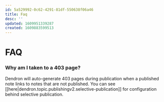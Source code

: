 ```yaml
---
id: 5a529992-0c62-4291-81df-550638f06a46
title: Faq
desc: ''
updated: 1609951339287
created: 1609883599513
---
```


# FAQ

### Why am I taken to a 403 page?

Dendron will auto-generate 403 pages during publication when a published note links to notes that are not published. You can see [[here|dendron.topic.publishingv2.selective-publication]] for configuration behind selective publication.